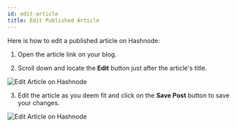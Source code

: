 ```yaml
---
id: edit-article
title: Edit Published Article
---
```


Here is how to edit a published article on Hashnode:

1. Open the article link on your blog.

2. Scroll down and locate the **Edit** button just after the article's title.

![Edit Article on Hashnode](https://cdn.hashnode.com/res/hashnode/image/upload/v1601155826937/ERbqo6Yx3.png?auto=compress)

3. Edit the article as you deem fit and click on the **Save Post** button to save your changes.

![Edit Article on Hashnode](https://cdn.hashnode.com/res/hashnode/image/upload/v1601155937208/HfuIogahD.png?auto=compress)

